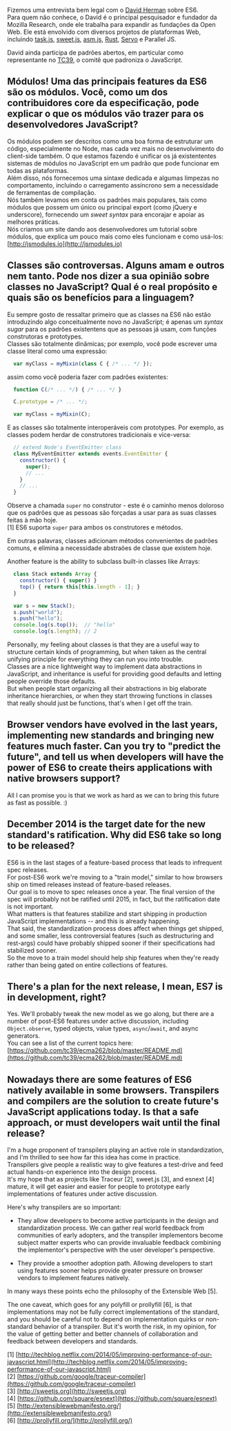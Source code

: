 <!--
layout: post
title: Entrevista sobre ES6 com o David Herman
date: 2014-07-04T01:08:30.242Z
comments: true
published: true
keywords: ES6
description: Entrevista feita com David Herman sobre ES6
categories: ES6, Interview
authorName: Jaydson Gomes
authorLink: http://twitter.com/jaydson
authorDescription: JavaScript enthusiast - FrontEnd Engineer at Terra Networks - BrazilJS and RSJS curator
authorPicture: https://pbs.twimg.com/profile_images/453720347620032512/UM2nE21c_400x400.jpeg
-->
<!--more-->
Fizemos uma entrevista bem legal com o [David Herman](https://twitter.com/littlecalculist) sobre ES6.  
Para quem não conhece, o David é o principal pesquisador e fundador da Mozilla Research, onde ele trabalha para expandir as fundações da Open Web. Ele está envolvido com diversos projetos de plataformas Web, incluindo [task.js](http://taskjs.org/), [sweet.js](http://sweetjs.org/), [asm.js](http://asmjs.org/), [Rust](http://www.rust-lang.org/), [Servo](https://github.com/mozilla/servo/) e Parallel JS.  

David ainda participa de padrões abertos, em particular como representante no [TC39](http://www.ecma-international.org/memento/TC39.htm), o comitê que padroniza o JavaScript.    

## Módulos! Uma das principais features da ES6 são os módulos. Você, como um dos contribuidores core da especificação, pode explicar o que os módulos vão trazer para os desenvolvedores JavaScript?
Os módulos podem ser descritos como uma boa forma de estruturar um código, especialmente no Node, mas cada vez mais no desenvolvimento do client-side também.
O que estamos fazendo é unificar os já existententes sistemas de módulos no JavaScript em um padrão que pode funcionar em todas as plataformas.  
Além disso, nós fornecemos uma sintaxe dedicada e algumas limpezas no comportamento, incluindo o carregamento assíncrono sem a necessidade de ferramentas de compilação.  
Nós também levamos em conta os padrões mais populares, tais como módulos que possem um único ou principal export (como jQuery e underscore), fornecendo um _sweet syntax_ para encorajar e apoiar as melhores práticas.  
Nós criamos um site dando aos desenvolvedores um tutorial sobre módulos, que explica um pouco mais como eles funcionam e como usá-los:
[http://jsmodules.io](http://jsmodules.io)  

## Classes são controversas. Alguns amam e outros nem tanto. Pode nos dizer a sua opinião sobre classes no JavaScript? Qual é o real propósito e quais são os benefícios para a linguagem?  
Eu sempre gosto de ressaltar primeiro que as classes na ES6 não estão introduzindo algo conceitualmente novo no JavaScript; é apenas um _syntax sugar_ para os padrões existentens que as pessoas já usam, com funções construtoras e prototypes.  
Classes são totalmente dinâmicas; por exemplo, você pode escrever uma classe literal como uma expressão:  
```javascript
  var myClass = myMixin(class C { /* ... */ });
```

assim como você poderia fazer com padrões existentes:  
```javascript
  function C(/* ... */) { /* ... */ }

  C.prototype = /* ... */;

  var myClass = myMixin(C);
```

E as classes são totalmente interoperáveis com prototypes. Por exemplo, as classes podem herdar de construtores tradicionais e vice-versa:  
```javascript
  // extend Node's EventEmitter class
  class MyEventEmitter extends events.EventEmitter {
    constructor() {
      super();
      // ...
    }
    // ...
  }
```  

Observe a chamada `super` no construtor - este é o caminho menos doloroso que os padrões que as pessoas são forçadas a usar para as suas classes feitas à mão hoje.  
[1] ES6 suporta `super` para ambos os construtores e métodos.  

Em outras palavras, classes adicionam métodos convenientes de padrões comuns, e elimina a necessidade abstraões de classe que existem hoje.  

Another feature is the ability to subclass built-in classes like Arrays:  
```javascript
  class Stack extends Array {
    constructor() { super() }
    top() { return this[this.length - 1]; }
  }

  var s = new Stack();
  s.push("world");
  s.push("hello");
  console.log(s.top());  // "hello"
  console.log(s.length); // 2
```

Personally, my feeling about classes is that they are a useful way to structure certain kinds of programming, but when taken as the central unifying principle for everything they can run you into trouble.  
Classes are a nice lightweight way to implement data abstractions in JavaScript, and inheritance is useful for providing good defaults and letting people override those defaults.  
But when people start organizing all their abstractions in big elaborate inheritance hierarchies, or when they start throwing functions in classes that really should just be functions, that's when I get off the train.  

## Browser vendors have evolved in the last years, implementing new standards and bringing new features much faster. Can you try to "predict the future", and tell us when developers will have the power of ES6 to create theirs applications with native browsers support?  
All I can promise you is that we work as hard as we can to bring this future as fast as possible. :)  

## December 2014 is the target date for the new standard's ratification. Why did ES6 take so long to be released?  
ES6 is in the last stages of a feature-based process that leads to infrequent spec releases.  
For post-ES6 work we're moving to a "train model," similar to how browsers ship on timed releases instead of feature-based releases.  
Our goal is to move to spec releases once a year. The final version of the spec will probably not be ratified until 2015, in fact, but the ratification date is not important.  
What matters is that features stabilize and start shipping in production JavaScript implementations -- and this is already happening.  
That said, the standardization process does affect when things get shipped, and some smaller, less controversial features (such as destructuring and rest-args) could have probably shipped sooner if their specifications had stabilized sooner.  
So the move to a train model should help ship features when they're ready rather than being gated on entire collections of features.  

## There's a plan for the next release, I mean, ES7 is in development, right?  
Yes. We'll probably tweak the new model as we go along, but there are a number of post-ES6 features under active discussion, including `Object.observe`, typed objects, value types, `async`/`await`, and async generators.  
You can see a list of the current topics here:  
[https://github.com/tc39/ecma262/blob/master/README.md](https://github.com/tc39/ecma262/blob/master/README.md)  

## Nowadays there are some features of ES6 natively available in some browsers. Transpilers and compilers are the solution to create future's JavaScript applications today. Is that a safe approach, or must developers wait until the final release?
I'm a huge proponent of transpilers playing an active role in standardization, and I'm thrilled to see how far this idea has come in practice.  
Transpilers give people a realistic way to give features a test-drive and feed actual hands-on experience into the design process.  
It's my hope that as projects like Traceur [2], sweet.js [3], and esnext [4] mature, it will get easier and easier for people to prototype early implementations of features under active discussion.  

Here's why transpilers are so important:  
- They allow developers to become active participants in the design and standardization process. We can gather real world feedback from communities of early adopters, and the transpiler implementors become subject matter experts who can provide invaluable feedback combining the implementor's perspective with the user developer's perspective.  

- They provide a smoother adoption path. Allowing developers to start using features sooner helps provide greater pressure on browser vendors to implement features natively.  

In many ways these points echo the philosophy of the Extensible Web [5].  

The one caveat, which goes for any polyfill or prollyfill [6], is that implementations may not be fully correct implementations of the standard, and you should be careful not to depend on implementation quirks or non-standard behavior of a transpiler. But it's worth the risk, in my opinion, for the value of getting better and better channels of collaboration and feedback between developers and standards.  

[1] [http://techblog.netflix.com/2014/05/improving-performance-of-our-javascript.html](http://techblog.netflix.com/2014/05/improving-performance-of-our-javascript.html)  
[2] [https://github.com/google/traceur-compiler](https://github.com/google/traceur-compiler)  
[3] [http://sweetjs.org](http://sweetjs.org)  
[4] [https://github.com/square/esnext](https://github.com/square/esnext)  
[5] [http://extensiblewebmanifesto.org/](http://extensiblewebmanifesto.org/)  
[6] [http://prollyfill.org/](http://prollyfill.org/)  
